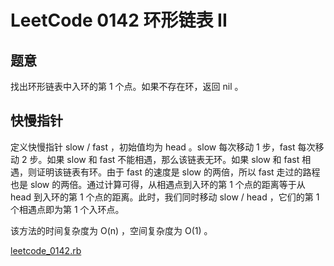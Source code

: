 # LeetCode 0142 环形链表 II

## 题意

找出环形链表中入环的第 1 个点。如果不存在环，返回 nil 。

## 快慢指针

定义快慢指针 slow / fast ，初始值均为 head 。slow 每次移动 1 步，fast 每次移动 2 步。如果 slow 和 fast 不能相遇，那么该链表无环。如果 slow 和 fast 相遇，则证明该链表有环。由于 fast 的速度是 slow 的两倍，所以 fast 走过的路程也是 slow 的两倍。通过计算可得，从相遇点到入环的第 1 个点的距离等于从 head 到入环的第 1 个点的距离。此时，我们同时移动 slow / head ，它们的第 1 个相遇点即为第 1 个入环点。

该方法的时间复杂度为 O(n) ，空间复杂度为 O(1) 。

[leetcode_0142.rb](leetcode_0142.rb)
